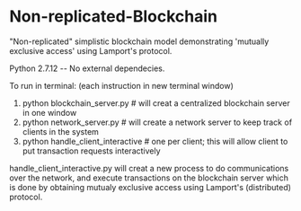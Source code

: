# Non-replicated-Blockchain
"Non-replicated" simplistic blockchain model demonstrating 'mutually exclusive access' using Lamport's protocol.

Python 2.7.12 -- No external dependecies.

To run in terminal: (each instruction in new terminal window) 
  1. python blockchain_server.py  # will creat a centralized blockchain server in one window
  2. python network_server.py # will create a network server to keep track of clients in the system
  3. python handle_client_interactive # one per client; this will allow client to put transaction requests interactively

  
handle_client_interactive.py will creat a new process to do communications over the network, and execute transactions on the blockchain server which is done by obtaining mutualy exclusive access using Lamport's (distributed) protocol.
